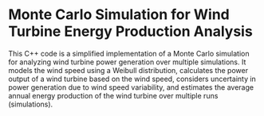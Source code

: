 # Monte Carlo Simulation for Wind Turbine Energy Production Analysis

This C++ code is a simplified implementation of a Monte Carlo simulation for analyzing wind turbine power generation over multiple simulations. It models the wind speed using a Weibull distribution, calculates the power output of a wind turbine based on the wind speed, considers uncertainty in power generation due to wind speed variability, and estimates the average annual energy production of the wind turbine over multiple runs (simulations).
